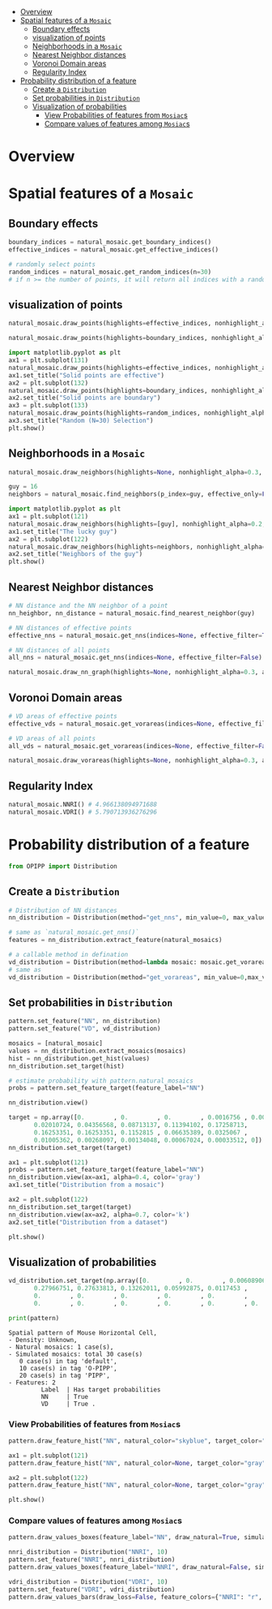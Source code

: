 - [Overview](#overview)
- [Spatial features of a `Mosaic`](#spatial-features-of-a-mosaic)
  - [Boundary effects](#boundary-effects)
  - [visualization of points](#visualization-of-points)
  - [Neighborhoods in a `Mosaic`](#neighborhoods-in-a-mosaic)
  - [Nearest Neighbor distances](#nearest-neighbor-distances)
  - [Voronoi Domain areas](#voronoi-domain-areas)
  - [Regularity Index](#regularity-index)
- [Probability distribution of a feature](#probability-distribution-of-a-feature)
  - [Create a `Distribution`](#create-a-distribution)
  - [Set probabilities in `Distribution`](#set-probabilities-in-distribution)
  - [Visualization of probabilities](#visualization-of-probabilities)
    - [View Probabilities of features from `Mosiac`s](#view-probabilities-of-features-from-mosiacs)
    - [Compare values of features among `Mosiac`s](#compare-values-of-features-among-mosiacs)

# Overview

# Spatial features of a `Mosaic`

## Boundary effects 

```python
boundary_indices = natural_mosaic.get_boundary_indices()
effective_indices = natural_mosaic.get_effective_indices()

# randomly select points
random_indices = natural_mosaic.get_random_indices(n=30) 
# if n >= the number of points, it will return all indices with a random order 
```

## visualization of points

```python
natural_mosaic.draw_points(highlights=effective_indices, nonhighlight_alpha=0.5, ax_grid=5, draw_plane_grid=True, ax_scaled=True, point_args={"color": "k", "s": 20}) 
```

```python
natural_mosaic.draw_points(highlights=boundary_indices, nonhighlight_alpha=0.2, ax_grid=5, draw_plane_grid=False, ax_scaled=True, point_args={"color": "r", "s": 20}) 
```

```python
import matplotlib.pyplot as plt
ax1 = plt.subplot(131)
natural_mosaic.draw_points(highlights=effective_indices, nonhighlight_alpha=0.2, ax_grid=5, draw_plane_grid=True, ax_scaled=True, point_args={"color": "r", "s": 20}, ax=ax1) 
ax1.set_title("Solid points are effective")
ax2 = plt.subplot(132)
natural_mosaic.draw_points(highlights=boundary_indices, nonhighlight_alpha=0.2, ax_grid=5, draw_plane_grid=True, ax_scaled=True, point_args={"color": "r", "s": 20}, ax=ax2)
ax2.set_title("Solid points are boundary")
ax3 = plt.subplot(133)
natural_mosaic.draw_points(highlights=random_indices, nonhighlight_alpha=0.2, ax_grid=5, draw_plane_grid=True, ax_scaled=True, point_args={"color": "r", "s": 20}, ax=ax3)
ax3.set_title("Random (N=30) Selection")
plt.show() 
```

## Neighborhoods in a `Mosaic`

```python
natural_mosaic.draw_neighbors(highlights=None, nonhighlight_alpha=0.3, ax_grid=1, draw_plane_grid=False, ax_scaledl=True, point_args={"s": 5, "color": "r"}, edge_args={"lw": 0.5, "color": "gray"}, ax=None)
```

```python
guy = 16
neighbors = natural_mosaic.find_neighbors(p_index=guy, effective_only=False)
```

```python
import matplotlib.pyplot as plt
ax1 = plt.subplot(121)
natural_mosaic.draw_neighbors(highlights=[guy], nonhighlight_alpha=0.2, ax_grid=5, draw_plane_grid=False, ax_scaled=True, point_args={"color": "red", "s": 30}, edge_args={"lw": 0.5, "color": "gray"}, ax=ax1) 
ax1.set_title("The lucky guy")
ax2 = plt.subplot(122)
natural_mosaic.draw_neighbors(highlights=neighbors, nonhighlight_alpha=0.2, ax_grid=5, draw_plane_grid=False, ax_scaled=True, point_args={"color": "red", "s": 30}, edge_args={"lw": 0.5, "color": "gray"}, ax=ax2)
ax2.set_title("Neighbors of the guy")
plt.show() 
```

## Nearest Neighbor distances

```python
# NN distance and the NN neighbor of a point
nn_heighbor, nn_distance = natural_mosaic.find_nearest_neighbor(guy)

# NN distances of effective points
effective_nns = natural_mosaic.get_nns(indices=None, effective_filter=True)

# NN distances of all points
all_nns = natural_mosaic.get_nns(indices=None, effective_filter=False)
```

```python
natural_mosaic.draw_nn_graph(highlights=None, nonhighlight_alpha=0.3, ax_grid=5, draw_plane_grid=False, ax_scaled=True, point_args={"s": 20, "color": "r"}, network_args={"edge_color": "k", "node_size": 0, "with_labels": False}, ax=None)
```

## Voronoi Domain areas

```python
# VD areas of effective points
effective_vds = natural_mosaic.get_vorareas(indices=None, effective_filter=True)

# VD areas of all points
all_vds = natural_mosaic.get_vorareas(indices=None, effective_filter=False)
```

```python
natural_mosaic.draw_vorareas(highlights=None, nonhighlight_alpha=0.3, ax_grid=5, ax_scaled=True, plane_args={"facecolor": "gray", "alpha": 0.2}, voronoi_args={"show_points": False, "line_width": 0.5}, point_args={"s": 20, "color": "r"}, ax=None)
```

## Regularity Index

```python
natural_mosaic.NNRI() # 4.966138094971688
natural_mosaic.VDRI() # 5.790713936276296
```

# Probability distribution of a feature

```python
from OPIPP import Distribution
```

## Create a `Distribution`

```python
# Distribution of NN distances
nn_distribution = Distribution(method="get_nns", min_value=0, max_value=50, n_bin=20)

# same as `natural_mosaic.get_nns()`
features = nn_distribution.extract_feature(natural_mosaics)
```

```python
# a callable method in defination
vd_distribution = Distribution(method=lambda mosaic: mosaic.get_vorareas(), min_value=0,max_value=4000, n_bin=20)
# same as
vd_distribution = Distribution(method="get_vorareas", min_value=0,max_value=4000, n_bin=20)
```

## Set probabilities in `Distribution`

```python
pattern.set_feature("NN", nn_distribution)
pattern.set_feature("VD", vd_distribution)
```


```python
mosaics = [natural_mosaic]
values = nn_distribution.extract_mosaics(mosaics)
hist = nn_distribution.get_hist(values)
nn_distribution.set_target(hist)
```

```python
# estimate probability with pattern.natural_mosaics
probs = pattern.set_feature_target(feature_label="NN")
```

```python
nn_distribution.view()
```

```python
target = np.array([0.        , 0.        , 0.        , 0.0016756 , 0.00670241,
       0.02010724, 0.04356568, 0.08713137, 0.11394102, 0.17258713,
       0.16253351, 0.16253351, 0.1152815 , 0.06635389, 0.0325067 ,
       0.01005362, 0.00268097, 0.00134048, 0.00067024, 0.00033512, 0])
nn_distribution.set_target(target)
```

```python
ax1 = plt.subplot(121)
probs = pattern.set_feature_target(feature_label="NN")
nn_distribution.view(ax=ax1, alpha=0.4, color='gray')
ax1.set_title("Distribution from a mosaic")

ax2 = plt.subplot(122)
nn_distribution.set_target(target)
nn_distribution.view(ax=ax2, alpha=0.7, color='k')
ax2.set_title("Distribution from a dataset")

plt.show()
```

## Visualization of probabilities

```python
vd_distribution.set_target(np.array([0.        , 0.        , 0.00608906, 0.0617784 , 0.17183275,
       0.27966751, 0.27633813, 0.13262011, 0.05992875, 0.0117453 ,
       0.        , 0.        , 0.        , 0.        , 0.        ,
       0.        , 0.        , 0.        , 0.        , 0.        , 0.        ]))

print(pattern)
```

```
Spatial pattern of Mouse Horizontal Cell, 
- Density: Unknown,
- Natural mosaics: 1 case(s),
- Simulated mosaics: total 30 case(s)
   0 case(s) in tag 'default',
   10 case(s) in tag 'O-PIPP',
   20 case(s) in tag 'PIPP',
- Features: 2
         Label  | Has target probabilities
         NN     | True
         VD     | True .
```

### View Probabilities of features from `Mosiac`s

```python
pattern.draw_feature_hist("NN", natural_color="skyblue", target_color="gray", simulated_color="red", simulated_tag="O-PIPP")
```

```python
ax1 = plt.subplot(121)
pattern.draw_feature_hist("NN", natural_color=None, target_color="gray", simulated_color="red", simulated_tag="O-PIPP", ax=ax1)

ax2 = plt.subplot(122)
pattern.draw_feature_hist("NN", natural_color=None, target_color="gray", simulated_color="red", simulated_tag="PIPP", ax=ax2)

plt.show()
```

### Compare values of features among `Mosiac`s

```python
pattern.draw_values_boxes(feature_label="NN", draw_natural=True, simulated_tags=["O-PIPP", "PIPP"])
```

```python
nnri_distribution = Distribution("NNRI", 10)
pattern.set_feature("NNRI", nnri_distribution)
pattern.draw_values_boxes(feature_label="NNRI", draw_natural=False, simulated_tags=["O-PIPP", "PIPP"])
```

```python
vdri_distribution = Distribution("VDRI", 10)
pattern.set_feature("VDRI", vdri_distribution)
pattern.draw_values_bars(draw_loss=False, feature_colors={"NNRI": "r", "VDRI": "b"}, draw_natural=False, simulated_tags=["O-PIPP", "PIPP"])
```
